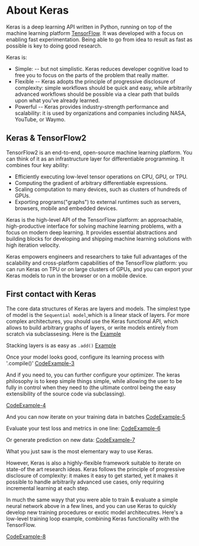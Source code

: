 # About Keras 
Keras is a deep learning API written in Python, running on top of the machine learning platform [TensorFlow](). 
It was developed with a focus on enabling fast experimentation. Being able to go from idea 
to result as fast as possible is key to doing good research. 

Keras is:
* Simple: -- but not simplistic. Keras reduces developer cognitive load to free you to focus on the parts of the problem that really matter. 
* Flexible -- Keras adopts the principle of progressive disclosure of complexity: simple workflows should be quick and easy, while arbitrarily advanced workflows should be possible via a clear path that builds upon what you've already learned. 
* Powerful -- Keras provides industry-strength performance and scalability: it is used by organizations and companies including NASA, YouTube, or Waymo. 


## Keras & TensorFlow2 
TensorFlow2 is an end-to-end, open-source machine learning platform. You can think of it as an infrastructure layer 
for differentiable programming. It combines four key ability: 

* Efficiently executing low-level tensor operations on CPU, GPU, or TPU.
* Computing the gradient of arbitrary differentiable expressions.
* Scaling computation to many devices, such as clusters of hundreds of GPUs.
* Exporting programs("graphs") to external runtimes such as servers, browsers, mobile and embedded devices. 

Keras is the high-level API of the TensorFlow platform: an approachable, high-productive interface for solving machine 
learning problems, with a focus on modern deep learning. It provides essential abstractions and building blocks for developing 
and shipping machine learning solutions with high iteration velocity.

Keras empowers engineers and researchers to take full advantages of the scalability and cross-platform capabilities of the TensorFlow platform:
you can run Keras on TPU or on large clusters of GPUs, and you can export your Keras models to run in the browser or on a mobile device. 

## First contact with Keras 
The core data structures of Keras are layers and models. The simplest type of model is the 
`Sequential model`,which is a linear stack of layers. For more complex architectures, you should 
use the Keras functional API, which allows to build arbitrary graphs of layers, or write models entirely from scratch via subclassesing. 
Here is the [Example](./about_keras.py) 

Stacking layers is as easy as `.add()`
[Example](./about_keras.py)

Once your model looks good, configure its learning process with '.compile()'
[CodeExample-3](./about_keras.py)


And if you need to, you can further configure your optimizer. The keras philosophy 
is to keep simple things simple, while allowing the user to be fully in control when they 
need to (the ultimate control being the easy extensibility of the source code via subclassing).

[CodeExample-4](./about_keras.py)


And you can now iterate on your training data in batches
[CodeExample-5](./about_keras.py)


Evaluate your test loss and metrics in one line: 
[CodeExample-6](./about_keras.py)


Or generate prediction on new data:
[CodeExample-7](./about_keras.py)



What you just saw is the most elementary way to use Keras. 

However, Keras is also a highly-flexible framework suitable to iterate on state-of 
the art research ideas. Keras follows the principle of progressive disclosure of complexity: 
it makes it easy to get started, yet it makes it possible to handle arbitrarily advanced use cases, 
only requiring incremental learning at each step.

In much the same wayy that you were able to train & evaluate a simple neural network above in a few lines,
and you can use Keras to quickly develop new training procedures or exotic model architecutres. 
Here's a low-level training loop example, combining Keras functionality with the TensorFlow. 

[CodeExample-8](./about_keras.py)
